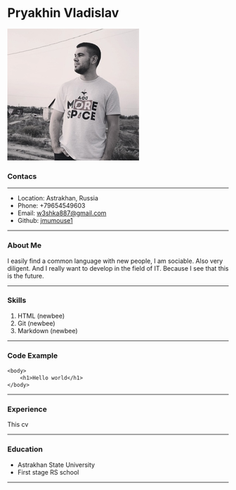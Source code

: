 # **Pryakhin Vladislav**

![Photo](img.jpg)

### Contacs

---

- Location: Astrakhan, Russia
- Phone: +79654549603
- Email: w3shka887@gmail.com
- Github: [jmumouse1](https://github.com/jmumouse1/rsschool-cv)

---

### About Me

I easily find a common language with new people, I am sociable.
Also very diligent.
And I really want to develop in the field of IT. Because I see that this is the future.

---

### Skills

1. HTML (newbee)
2. Git (newbee)
3. Markdown (newbee)

---
### Code Example

```
<body>
    <h1>Hello world</h1>
</body>

```

---

### Experience

This cv

---
### Education

- Astrakhan State University
- First stage RS school

---
